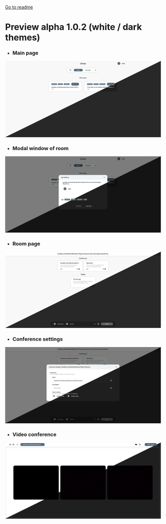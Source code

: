 [Go to readme](../README.md)

# Preview alpha 1.0.2 (white / dark themes)

- ### Main page

![Main page](assets/alpha-1.0.0/preview/main-page.png)

- ### Modal window of room

![Modal window of room](assets/alpha-1.0.0/preview/room-modal.png)

- ###  Room page

![Main page](assets/alpha-1.0.0/preview/room-page.png)

- ### Conference settings

![Main page](assets/alpha-1.0.0/preview/conference-settings.png)

- ### Video conference 

![Main page](assets/alpha-1.0.0/preview/video-conference.png)